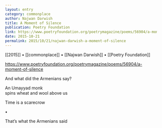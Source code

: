 ```yaml
---
layout: entry
category: commonplace
author: Najwan Darwish
title: A Moment of Silence
publication: Poetry Foundation
link: https://www.poetryfoundation.org/poetrymagazine/poems/56904/a-moment-of-silence
date: 2015-10-21
permalink: 2015/10/21/najwan-darwish-a-moment-of-silence
---
```


[[2015]] • [[commonplace]] • [[Najwan Darwish]] • [[Poetry Foundation]]

https://www.poetryfoundation.org/poetrymagazine/poems/56904/a-moment-of-silence

And what did the Armenians say?

An Umayyad monk
<br>spins wheat and wool above us

Time is a scarecrow

•

That’s what the Armenians said